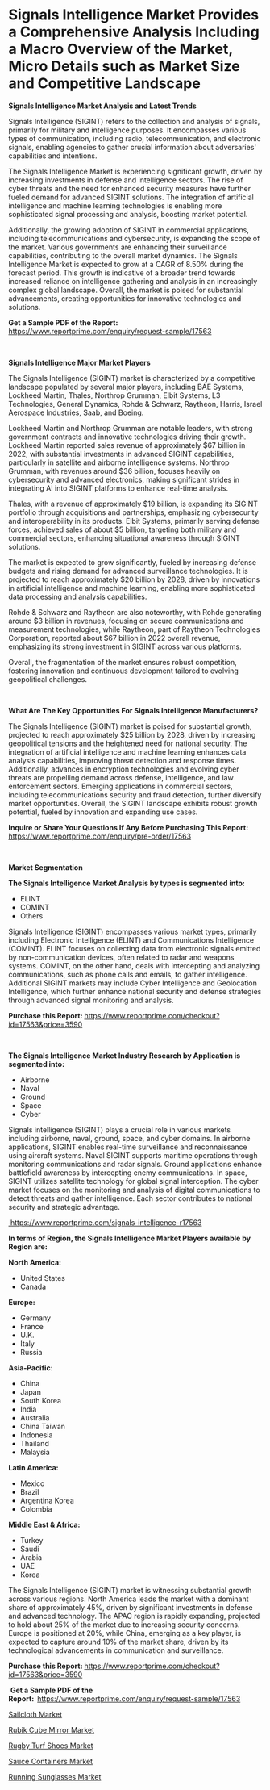 <p><h1>Signals Intelligence Market Provides a Comprehensive Analysis Including a Macro Overview of the Market, Micro Details such as Market Size and Competitive Landscape</h1></p><p><strong>Signals Intelligence Market Analysis and Latest Trends</strong></p>
<p><p>Signals Intelligence (SIGINT) refers to the collection and analysis of signals, primarily for military and intelligence purposes. It encompasses various types of communication, including radio, telecommunication, and electronic signals, enabling agencies to gather crucial information about adversaries' capabilities and intentions.</p><p>The Signals Intelligence Market is experiencing significant growth, driven by increasing investments in defense and intelligence sectors. The rise of cyber threats and the need for enhanced security measures have further fueled demand for advanced SIGINT solutions. The integration of artificial intelligence and machine learning technologies is enabling more sophisticated signal processing and analysis, boosting market potential. </p><p>Additionally, the growing adoption of SIGINT in commercial applications, including telecommunications and cybersecurity, is expanding the scope of the market. Various governments are enhancing their surveillance capabilities, contributing to the overall market dynamics. The Signals Intelligence Market is expected to grow at a CAGR of 8.50% during the forecast period. This growth is indicative of a broader trend towards increased reliance on intelligence gathering and analysis in an increasingly complex global landscape. Overall, the market is poised for substantial advancements, creating opportunities for innovative technologies and solutions.</p></p>
<p><strong>Get a Sample PDF of the Report:&nbsp;</strong> <a href="https://www.reportprime.com/enquiry/request-sample/17563?utm_campaign=1133&utm_medium=2&utm_source=Github&utm_content=ia&utm_term=18032025&utm_id=signals-intelligence">https://www.reportprime.com/enquiry/request-sample/17563</a></p>
<p>&nbsp;</p>
<p><strong>Signals Intelligence Major Market Players</strong></p>
<p><p>The Signals Intelligence (SIGINT) market is characterized by a competitive landscape populated by several major players, including BAE Systems, Lockheed Martin, Thales, Northrop Grumman, Elbit Systems, L3 Technologies, General Dynamics, Rohde & Schwarz, Raytheon, Harris, Israel Aerospace Industries, Saab, and Boeing. </p><p>Lockheed Martin and Northrop Grumman are notable leaders, with strong government contracts and innovative technologies driving their growth. Lockheed Martin reported sales revenue of approximately $67 billion in 2022, with substantial investments in advanced SIGINT capabilities, particularly in satellite and airborne intelligence systems. Northrop Grumman, with revenues around $36 billion, focuses heavily on cybersecurity and advanced electronics, making significant strides in integrating AI into SIGINT platforms to enhance real-time analysis.</p><p>Thales, with a revenue of approximately $19 billion, is expanding its SIGINT portfolio through acquisitions and partnerships, emphasizing cybersecurity and interoperability in its products. Elbit Systems, primarily serving defense forces, achieved sales of about $5 billion, targeting both military and commercial sectors, enhancing situational awareness through SIGINT solutions.</p><p>The market is expected to grow significantly, fueled by increasing defense budgets and rising demand for advanced surveillance technologies. It is projected to reach approximately $20 billion by 2028, driven by innovations in artificial intelligence and machine learning, enabling more sophisticated data processing and analysis capabilities.</p><p>Rohde & Schwarz and Raytheon are also noteworthy, with Rohde generating around $3 billion in revenues, focusing on secure communications and measurement technologies, while Raytheon, part of Raytheon Technologies Corporation, reported about $67 billion in 2022 overall revenue, emphasizing its strong investment in SIGINT across various platforms.</p><p>Overall, the fragmentation of the market ensures robust competition, fostering innovation and continuous development tailored to evolving geopolitical challenges.</p></p>
<p>&nbsp;</p>
<p><strong>What Are The Key Opportunities For Signals Intelligence Manufacturers?</strong></p>
<p><p>The Signals Intelligence (SIGINT) market is poised for substantial growth, projected to reach approximately $25 billion by 2028, driven by increasing geopolitical tensions and the heightened need for national security. The integration of artificial intelligence and machine learning enhances data analysis capabilities, improving threat detection and response times. Additionally, advances in encryption technologies and evolving cyber threats are propelling demand across defense, intelligence, and law enforcement sectors. Emerging applications in commercial sectors, including telecommunications security and fraud detection, further diversify market opportunities. Overall, the SIGINT landscape exhibits robust growth potential, fueled by innovation and expanding use cases.</p></p>
<p><strong>Inquire or Share Your Questions If Any Before Purchasing This Report:</strong> <a href="https://www.reportprime.com/enquiry/pre-order/17563?utm_campaign=1133&utm_medium=2&utm_source=Github&utm_content=ia&utm_term=18032025&utm_id=signals-intelligence">https://www.reportprime.com/enquiry/pre-order/17563</a></p>
<p>&nbsp;</p>
<p><strong>Market Segmentation</strong></p>
<p><strong>The Signals Intelligence Market Analysis by types is segmented into:</strong></p>
<p><ul><li>ELINT</li><li>COMINT</li><li>Others</li></ul></p>
<p><p>Signals Intelligence (SIGINT) encompasses various market types, primarily including Electronic Intelligence (ELINT) and Communications Intelligence (COMINT). ELINT focuses on collecting data from electronic signals emitted by non-communication devices, often related to radar and weapons systems. COMINT, on the other hand, deals with intercepting and analyzing communications, such as phone calls and emails, to gather intelligence. Additional SIGINT markets may include Cyber Intelligence and Geolocation Intelligence, which further enhance national security and defense strategies through advanced signal monitoring and analysis.</p></p>
<p><strong>Purchase this Report:&nbsp;</strong><a href="https://www.reportprime.com/checkout?id=17563&price=3590&utm_campaign=1133&utm_medium=2&utm_source=Github&utm_content=ia&utm_term=18032025&utm_id=signals-intelligence">https://www.reportprime.com/checkout?id=17563&price=3590</a></p>
<p>&nbsp;</p>
<p><strong>The Signals Intelligence Market Industry Research by Application is segmented into:</strong></p>
<p><ul><li>Airborne</li><li>Naval</li><li>Ground</li><li>Space</li><li>Cyber</li></ul></p>
<p><p>Signals intelligence (SIGINT) plays a crucial role in various markets including airborne, naval, ground, space, and cyber domains. In airborne applications, SIGINT enables real-time surveillance and reconnaissance using aircraft systems. Naval SIGINT supports maritime operations through monitoring communications and radar signals. Ground applications enhance battlefield awareness by intercepting enemy communications. In space, SIGINT utilizes satellite technology for global signal interception. The cyber market focuses on the monitoring and analysis of digital communications to detect threats and gather intelligence. Each sector contributes to national security and strategic advantage.</p></p>
<p><a href="https://www.reportprime.com/signals-intelligence-r17563?utm_campaign=1133&utm_medium=2&utm_source=Github&utm_content=ia&utm_term=18032025&utm_id=signals-intelligence">&nbsp;https://www.reportprime.com/signals-intelligence-r17563</a></p>
<p><strong>In terms of Region, the Signals Intelligence Market Players available by Region are:</strong></p>
<p>
    <p> <strong> North America: </strong>
        <ul>
            <li>United States</li>
            <li>Canada</li>
        </ul>
        </p> 
    <p> <strong> Europe: </strong>
        <ul>
            <li>Germany</li>
            <li>France</li>
            <li>U.K.</li>
            <li>Italy</li>
            <li>Russia</li>
        </ul>
        </p> 
    <p> <strong> Asia-Pacific: </strong>
        <ul>
            <li>China</li>
            <li>Japan</li>
            <li>South Korea</li>
            <li>India</li>
            <li>Australia</li>
            <li>China Taiwan</li>
            <li>Indonesia</li>
            <li>Thailand</li>
            <li>Malaysia</li>
        </ul>
        </p> 
    <p> <strong> Latin America: </strong>
        <ul>
            <li>Mexico</li>
            <li>Brazil</li>
            <li>Argentina Korea</li>
            <li>Colombia</li>
        </ul>
        </p> 
    <p> <strong> Middle East & Africa: </strong>
        <ul>
            <li>Turkey</li>
            <li>Saudi</li>
            <li>Arabia</li>
            <li>UAE</li>
            <li>Korea</li>
        </ul>
    </p>
    </p>
<p><p>The Signals Intelligence (SIGINT) market is witnessing substantial growth across various regions. North America leads the market with a dominant share of approximately 45%, driven by significant investments in defense and advanced technology. The APAC region is rapidly expanding, projected to hold about 25% of the market due to increasing security concerns. Europe is positioned at 20%, while China, emerging as a key player, is expected to capture around 10% of the market share, driven by its technological advancements in communication and surveillance.</p></p>
<p><strong>Purchase this Report: </strong><a href="https://www.reportprime.com/checkout?id=17563&price=3590&utm_campaign=1133&utm_medium=2&utm_source=Github&utm_content=ia&utm_term=18032025&utm_id=signals-intelligence">https://www.reportprime.com/checkout?id=17563&price=3590</a></p>
<p>&nbsp;<strong>Get a Sample PDF of the Report:&nbsp;&nbsp;</strong><a href="https://www.reportprime.com/enquiry/request-sample/17563?utm_campaign=1133&utm_medium=2&utm_source=Github&utm_content=ia&utm_term=18032025&utm_id=signals-intelligence">https://www.reportprime.com/enquiry/request-sample/17563</a></p>
<p><strong></strong></p>
<p><p><a href="https://github.com/siriyagayo/Market-Research-Report-List-1/blob/main/sailcloth-market.md?utm_campaign=1133&utm_medium=2&utm_source=Github&utm_content=ia&utm_term=18032025&utm_id=signals-intelligence">Sailcloth Market</a></p><p><a href="https://github.com/goreabeeran/Market-Research-Report-List-1/blob/main/rubik-cube-mirror-market.md?utm_campaign=1133&utm_medium=2&utm_source=Github&utm_content=ia&utm_term=18032025&utm_id=signals-intelligence">Rubik Cube Mirror Market</a></p><p><a href="https://github.com/prumrupear/Market-Research-Report-List-1/blob/main/rugby-turf-shoes-market.md?utm_campaign=1133&utm_medium=2&utm_source=Github&utm_content=ia&utm_term=18032025&utm_id=signals-intelligence">Rugby Turf Shoes Market</a></p><p><a href="https://github.com/shapurforouz/Market-Research-Report-List-1/blob/main/sauce-containers-market.md?utm_campaign=1133&utm_medium=2&utm_source=Github&utm_content=ia&utm_term=18032025&utm_id=signals-intelligence">Sauce Containers Market</a></p><p><a href="https://github.com/klinzenisaa/Market-Research-Report-List-1/blob/main/running-sunglasses-market.md?utm_campaign=1133&utm_medium=2&utm_source=Github&utm_content=ia&utm_term=18032025&utm_id=signals-intelligence">Running Sunglasses Market</a></p></p>